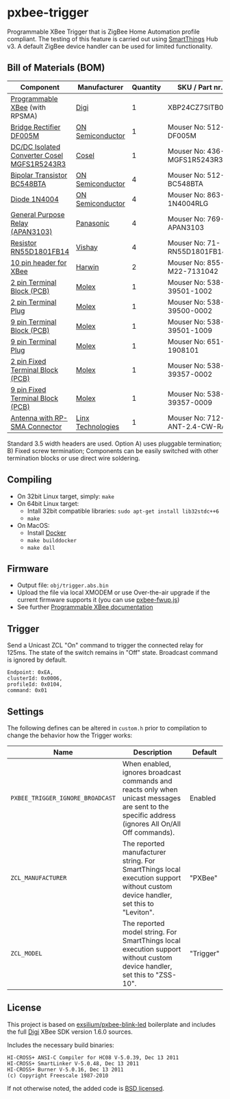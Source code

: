 # pxbee-trigger

Programmable XBee Trigger that is ZigBee Home Automation profile compliant. The testing of this feature is carried out using [SmartThings](https://www.smartthings.com) Hub v3. A default ZigBee device handler can be used for limited functionality.

## Bill of Materials (BOM)

| Component                                                                                                            | Manufacturer                                      | Quantity | SKU / Part nr.                | Specification                                                                      | Option |
| -------------------------------------------------------------------------------------------------------------------- | ------------------------------------------------- | -------- | ----------------------------- | ---------------------------------------------------------------------------------- | ------ |
| [Programmable XBee](https://www.digi.com/products/xbee-rf-solutions/rf-modules/xbee-zigbee#partnumbers) (with RPSMA) | [Digi](https://www.digi.com)                      |        1 | XBP24CZ7SITB003               | [PDF](http://www.digi.com/resources/documentation/digidocs/pdfs/90002002.pdf)      |        |
| [Bridge Rectifier DF005M](https://www.mouser.ee/ProductDetail/512-DF005M)                                            | [ON Semiconductor](https://www.onsemi.com)        |        1 | Mouser No: 512-DF005M         | [PDF](https://www.mouser.ee/datasheet/2/308/DF005M-1305280.pdf)                    |        |
| [DC/DC Isolated Converter Cosel MGFS1R5243R3](https://www.mouser.ee/ProductDetail/436-MGFS1R5243R3)                  | [Cosel](https://www.coseleurope.eu)               |        1 | Mouser No: 436-MGFS1R5243R3   | [PDF](https://www.mouser.ee/datasheet/2/622/SFE_MGFS-1115632.pdf)                  |        |
| [Bipolar Transistor BC548BTA](https://www.mouser.ee/ProductDetail/512-BC548BTA)                                      | [ON Semiconductor](https://www.onsemi.com)        |        4 | Mouser No: 512-BC548BTA       | [PDF](https://www.mouser.ee/datasheet/2/308/BC548-1118644.pdf)                     |        |
| [Diode 1N4004](https://www.mouser.ee/ProductDetail/863-1N4004RLG)                                                    | [ON Semiconductor](https://www.onsemi.com)        |        4 | Mouser No: 863-1N4004RLG      | [PDF](https://www.mouser.ee/datasheet/2/308/1N4001-D-110363.pdf)                   |        |
| [General Purpose Relay (APAN3103)](https://www.mouser.ee/ProductDetail/769-APAN3103)                                 | [Panasonic](https://industrial.panasonic.com)     |        4 | Mouser No: 769-APAN3103       | [PDF](https://www.mouser.ee/datasheet/2/315/mech_eng_pan-1299258.pdf)              |        |
| [Resistor RN55D1801FB14](https://www.mouser.ee/ProductDetail/71-RN55D1801FB14)                                       | [Vishay](https://www.vishay.com)                  |        4 | Mouser No: 71-RN55D1801FB14   | [PDF](https://www.mouser.ee/datasheet/2/427/cmfmil-109690.pdf)                     |        |
| [10 pin header for XBee](https://www.mouser.ee/ProductDetail/855-M22-7131042)                                        | [Harwin](https://www.harwin.com)                  |        2 | Mouser No: 855-M22-7131042    | [PDF](https://www.mouser.ee/datasheet/2/181/M22-713-1134021.pdf)                   |        |
| [2 pin Terminal Block (PCB)](https://www.mouser.ee/ProductDetail/538-39501-1002)                                     | [Molex](https://www.molex.com)                    |        1 | Mouser No: 538-39501-1002     | [PDF](https://www.mouser.ee/datasheet/2/276/0395011002_TERMINAL_BLOCKS-163759.pdf) | A      |
| [2 pin Terminal Plug](https://www.mouser.ee/ProductDetail/538-39500-0002)                                            | [Molex](https://www.molex.com)                    |        1 | Mouser No: 538-39500-0002     | [PDF](https://www.mouser.ee/datasheet/2/276/0395000002_TERMINAL_BLOCKS-136229.pdf) | A      |
| [9 pin Terminal Block (PCB)](https://www.mouser.ee/ProductDetail/538-39501-1009)                                     | [Molex](https://www.molex.com)                    |        1 | Mouser No: 538-39501-1009     | [PDF](https://www.mouser.ee/datasheet/2/276/0395011009_TERMINAL_BLOCKS-163629.pdf) | A      |
| [9 pin Terminal Plug](https://www.mouser.ee/ProductDetail/651-1908101)                                               | [Molex](https://www.molex.com)                    |        1 | Mouser No: 651-1908101        | [PDF](https://www.mouser.ee/datasheet/2/276/0395000009_TERMINAL_BLOCKS-163669.pdf) | A      |
| [2 pin Fixed Terminal Block (PCB)](https://www.mouser.ee/ProductDetail/538-39357-0002)                               | [Molex](https://www.molex.com)                    |        1 | Mouser No: 538-39357-0002     | [PDF](https://www.mouser.ee/datasheet/2/276/0393570002_TERMINAL_BLOCKS-227759.pdf) | B      |
| [9 pin Fixed Terminal Block (PCB)](https://www.mouser.ee/ProductDetail/538-39357-0009)                               | [Molex](https://www.molex.com)                    |        1 | Mouser No: 538-39357-0009     | [PDF](https://www.mouser.ee/datasheet/2/276/0393570009_TERMINAL_BLOCKS-136250.pdf) | B      |
| [Antenna with RP-SMA Connector](https://www.mouser.ee/ProductDetail/712-ANT-2.4-CW-RAH)                              | [Linx Technologies](https://linxtechnologies.com) |        1 | Mouser No: 712-ANT-2.4-CW-RAH | [PDF](https://www.mouser.ee/datasheet/2/238/ant-2.4-cw-rah-ccc-1659143.pdf)        |        |

Standard 3.5 width headers are used. Option A) uses pluggable termination; B) Fixed screw termination; Components can be easily switched with other termination blocks or use direct wire soldering.

## Compiling

- On 32bit Linux target, simply: `make`
- On 64bit Linux target:
    - Intall 32bit compatible libraries: `sudo apt-get install lib32stdc++6`
    - `make`
- On MacOS:
    - Install [Docker](https://www.docker.com)
    - `make builddocker`
    - `make dall`

## Firmware

- Output file: `obj/trigger.abs.bin`
- Upload the file via local XMODEM or use Over-the-air upgrade if the current firmware supports it (you can use [pxbee-fwup.js](https://github.com/exsilium/pxbee-fwup.js))
- See further [Programmable XBee documentation](http://xbee-sdk-doc.readthedocs.io)

## Trigger

Send a Unicast ZCL "On" command to trigger the connected relay for 125ms. The state of the switch remains in "Off" state. Broadcast command is ignored by default.

```
Endpoint: 0xEA,
clusterId: 0x0006,
profileId: 0x0104,
command: 0x01
```

## Settings

The following defines can be altered in `custom.h` prior to compilation to change the behavior how the Trigger works:

|  Name | Description | Default |
| ------| ----------- | ------- |
| `PXBEE_TRIGGER_IGNORE_BROADCAST` | When enabled, ignores broadcast commands and reacts only when unicast messages are sent to the specific address (ignores All On/All Off commands). | Enabled |
| `ZCL_MANUFACTURER` | The reported manufacturer string. For SmartThings local execution support without custom device handler, set this to "Leviton". | "PXBee" |
| `ZCL_MODEL` | The reported model string. For SmartThings local execution support without custom device handler, set this to "ZSS-10". | "Trigger" |

## License

This project is based on [exsilium/pxbee-blink-led](https://github.com/exsilium/pxbee-blink-led) boilerplate and includes the full [Digi](http://www.digi.com) XBee SDK version 1.6.0 sources.

Includes the necessary build binaries:
```
HI-CROSS+ ANSI-C Compiler for HC08 V-5.0.39, Dec 13 2011
HI-CROSS+ SmartLinker V-5.0.48, Dec 13 2011
HI-CROSS+ Burner V-5.0.16, Dec 13 2011
(c) Copyright Freescale 1987-2010
```

If not otherwise noted, the added code is [BSD licensed](LICENSE).

